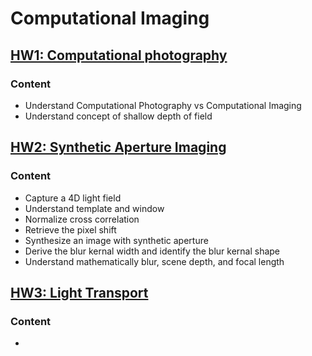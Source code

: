 # Computational Imaging

## [HW1: Computational photography](https://github.com/Qiong-Hu/Computational_Imaging/tree/master/HW1)

### Content

- Understand Computational Photography vs Computational Imaging
- Understand concept of shallow depth of field

## [HW2: Synthetic Aperture Imaging](https://github.com/Qiong-Hu/Computational_Imaging/tree/master/HW2)

### Content

- Capture a 4D light field
- Understand template and window
- Normalize cross correlation
- Retrieve the pixel shift
- Synthesize an image with synthetic aperture
- Derive the blur kernal width and identify the blur kernal shape
- Understand mathematically blur, scene depth, and focal length

## [HW3: Light Transport](https://github.com/Qiong-Hu/Computational_Imaging/tree/master/HW3)

### Content

- 